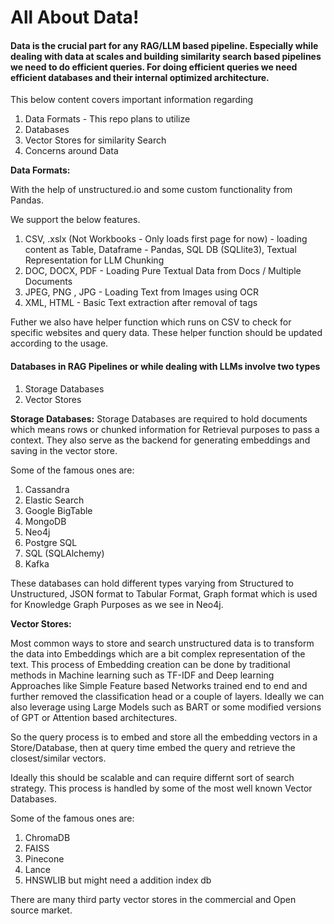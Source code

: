 # All About Data!

#### Data is the crucial part for any RAG/LLM based pipeline. Especially while dealing with data at scales and building similarity search based pipelines we need to do efficient queries. For doing efficient queries we need efficient databases and their internal optimized architecture.


This below content covers important information regarding 

1. Data Formats - This repo plans to utilize
2. Databases
3. Vector Stores for similarity Search
4. Concerns around Data


**Data Formats:**

With the help of unstructured.io and some custom functionality from Pandas. 

We support the below features.

1. CSV, .xslx (Not Workbooks - Only loads first page for now) - loading content as Table, Dataframe - Pandas, SQL DB (SQLlite3), Textual Representation for LLM Chunking
2. DOC, DOCX, PDF - Loading Pure Textual Data from Docs / Multiple Documents
3. JPEG, PNG , JPG - Loading Text from Images using OCR
4. XML, HTML - Basic Text extraction after removal of tags

Futher we also have helper function which runs on CSV to check for specific websites and query data. These helper function should be updated according to the usage.

#### Databases in RAG Pipelines or while dealing with LLMs involve two types

1. Storage Databases
2. Vector Stores

**Storage Databases:**  Storage Databases are required to hold documents which means rows or chunked information for Retrieval purposes to pass a context. They also serve as the backend for generating embeddings and saving in the vector store.

Some of the famous ones are:

1. Cassandra
2. Elastic Search
3. Google BigTable
4. MongoDB
5. Neo4j
6. Postgre SQL
7. SQL (SQLAlchemy)
8. Kafka

These databases can hold different types varying from Structured to Unstructured, JSON format to Tabular Format, Graph format which is used for Knowledge Graph Purposes as we see in Neo4j.


**Vector Stores:**

Most common ways to store and search unstructured data is to transform the data into Embeddings which are a bit complex representation of the text. This process of Embedding creation can be done by traditional methods in Machine learning such as TF-IDF and Deep learning Approaches like Simple Feature based Networks trained end to end and further removed the classification head or a couple of layers. Ideally we can also leverage using Large Models such as BART or some modified versions of GPT or Attention based architectures. 

So the query process is to embed and store all the embedding vectors in a Store/Database, then at query time embed the query and retrieve the closest/similar vectors. 

Ideally this should be scalable and can require differnt sort of search strategy. This process is handled by some of the most well known Vector Databases.

Some of the famous ones are:

1. ChromaDB
2. FAISS
3. Pinecone
4. Lance
5. HNSWLIB but might need a addition index db

There are many third party vector stores in the commercial and Open source market.
